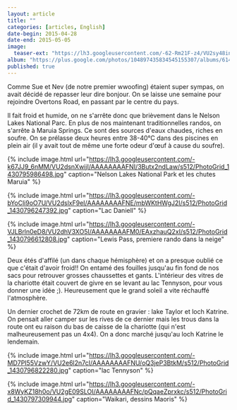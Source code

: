 ```yaml
---
layout: article
title: ""
categories: [articles, English]
date-begin: 2015-04-28
date-end: 2015-05-05
image: 
  teaser-ext: "https://lh3.googleusercontent.com/-62-Rm21F-z4/VU2sy48in1I/AAAAAAAAFTU/sreA80JBX0M/s640/IMG_3446.JPG"
album: "https://plus.google.com/photos/104897435834545155307/albums/6146742259154179905?authkey=COXhl-Lw_57vwAE"
published: true
---
```


Comme Sue et Nev (de notre premier wwoofing) étaient super sympas, on avait décidé de repasser leur dire bonjour. On se laisse une semaine pour rejoindre Overtons Road, en passant par le centre du pays. 

Il fait froid et humide, on ne s'arrête donc que brièvement dans le Nelson Lakes National Parc. En plus de nos maintenant traditionnelles randos, on s'arrête à Maruia Springs. Ce sont des sources d'eaux chaudes, riches en soufre. On se prélasse deux heures entre 38-40°C dans des piscines en plein air (il y avait tout de même une forte odeur d'œuf à cause du soufre).

{% include image.html url="https://lh3.googleusercontent.com/-k67JJ9_6nMM/VU2dsnXwijI/AAAAAAAAFNI/3Butx2ndLaw/s512/PhotoGrid_1430795986498.jpg" caption="Nelson Lakes National Park et les chutes Maruia" %}

{% include image.html url="https://lh3.googleusercontent.com/-bYoCli9oO7U/VU2dslxF9eI/AAAAAAAAFNE/mbWKtHWgJ2I/s512/PhotoGrid_1430796247392.jpg" caption="Lac Daniell" %}

{% include image.html url="https://lh3.googleusercontent.com/-VJLBrln0eD8/VU2dhV3XO5I/AAAAAAAAFM0/EAxzhauQ2xI/s512/PhotoGrid_1430796612808.jpg" caption="Lewis Pass, premiere rando dans la neige" %}

Deux étés d'affilé (un dans chaque hémisphère) et on a presque oublié ce que c'était d'avoir froid!! On entamé des fouilles jusqu'au fin fond de nos sacs pour retrouver grosses chaussettes et gants. L'intérieur des vitres de la chariotte était couvert de givre en se levant au lac Tennyson, pour vous donner une idée ;). Heureusement que le grand soleil a vite réchauffé l'atmosphère.

Un dernier crochet de 72km de route en gravier : lake Taylor et loch Katrine. On pensait aller camper sur les rives de ce dernier mais les trous dans la route ont eu raison du bas de caisse de la chariotte (qui n'est malheureusement pas un 4x4). On a donc marché jusqu'au loch Katrine le lendemain.

{% include image.html url="https://lh3.googleusercontent.com/-MD7PI55VzwY/VU2e6l2n7cI/AAAAAAAAFNU/oQ3jeP3BtkM/s512/PhotoGrid_1430796822280.jpg" caption="lac Tennyson" %}

{% include image.html url="https://lh3.googleusercontent.com/-x8WyKZ18h0o/VU2gE09SLOI/AAAAAAAAFNc/pQqaeZprxkc/s512/PhotoGrid_1430797309944.jpg" caption="Waikari, dessins Maoris" %}
